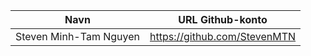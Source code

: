 | Navn    | URL Github-konto |
| :-------: | :-------------------: |
| Steven Minh-Tam Nguyen | https://github.com/StevenMTN | 